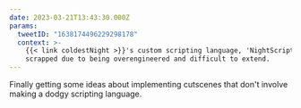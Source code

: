 ```yaml
---
date: 2023-03-21T13:43:30.000Z
params:
  tweetID: "1638174496229298178"
  context: >-
    {{< link coldestNight >}}'s custom scripting language, 'NightScript' was
    scrapped due to being overengineered and difficult to extend.
---
```


Finally getting some ideas about implementing cutscenes that don't involve
making a dodgy scripting language.
